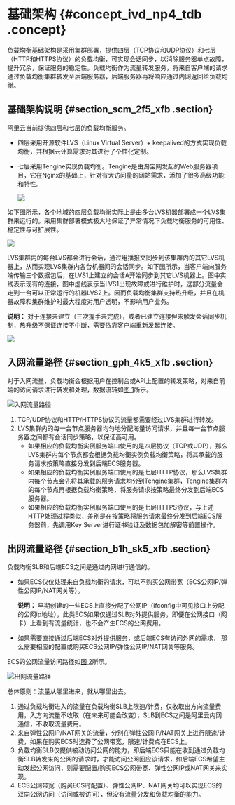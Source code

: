 # 基础架构 {#concept_ivd_np4_tdb .concept}

负载均衡基础架构是采用集群部署，提供四层（TCP协议和UDP协议）和七层（HTTP和HTTPS协议）的负载均衡，可实现会话同步，以消除服务器单点故障，提升冗余，保证服务的稳定性。负载均衡作为流量转发服务，将来自客户端的请求通过负载均衡集群转发至后端服务器，后端服务器再将响应通过内网返回给负载均衡。

## 基础架构说明 {#section_scm_2f5_xfb .section}

阿里云当前提供四层和七层的负载均衡服务。

-   四层采用开源软件LVS（Linux Virtual Server）+ keepalived的方式实现负载均衡，并根据云计算需求对其进行了个性化定制。
-   七层采用Tengine实现负载均衡。Tengine是由淘宝网发起的Web服务器项目，它在Nginx的基础上，针对有大访问量的网站需求，添加了很多高级功能和特性。

    ![](http://static-aliyun-doc.oss-cn-hangzhou.aliyuncs.com/assets/img/4092/1559792352938_zh-CN.png)


如下图所示，各个地域的四层负载均衡实际上是由多台LVS机器部署成一个LVS集群来运行的。采用集群部署模式极大地保证了异常情况下负载均衡服务的可用性、稳定性与可扩展性。

![](http://static-aliyun-doc.oss-cn-hangzhou.aliyuncs.com/assets/img/4092/1559792352939_zh-CN.png)

LVS集群内的每台LVS都会进行会话，通过组播报文同步到该集群内的其它LVS机器上，从而实现LVS集群内各台机器间的会话同步。如下图所示，当客户端向服务端传输三个数据包后，在LVS1上建立的会话A开始同步到其它LVS机器上。图中实线表示现有的连接，图中虚线表示当LVS1出现故障或进行维护时，这部分流量会走到一台可以正常运行的机器LVS2上。因而负载均衡集群支持热升级，并且在机器故障和集群维护时最大程度对用户透明，不影响用户业务。

**说明：** 对于连接未建立（三次握手未完成），或者已建立连接但未触发会话同步机制，热升级不保证连接不中断，需要依靠客户端重新发起连接。

![](http://static-aliyun-doc.oss-cn-hangzhou.aliyuncs.com/assets/img/4092/1559792352941_zh-CN.png)

## 入网流量路径 {#section_gph_4k5_xfb .section}

对于入网流量，负载均衡会根据用户在控制台或API上配置的转发策略，对来自前端的访问请求进行转发和处理，数据流转如[图 1](#d7e30)所示。

![](../DNslb1866251/../DNSLB11827830/images/2333_zh-CN.png "入网流量路径")

1.  TCP/UDP协议和HTTP/HTTPS协议的流量都需要经过LVS集群进行转发。
2.  LVS集群内的每一台节点服务器均匀地分配海量访问请求，并且每一台节点服务器之间都有会话同步策略，以保证高可用。
    -   如果相应的负载均衡实例服务端口使用的是四层协议（TCP或UDP），那么LVS集群内每个节点都会根据负载均衡实例负载均衡策略，将其承载的服务请求按策略直接分发到后端ECS服务器。
    -   如果相应的负载均衡实例服务端口使用的是七层HTTP协议，那么LVS集群内每个节点会先将其承载的服务请求均分到Tengine集群，Tengine集群内的每个节点再根据负载均衡策略，将服务请求按策略最终分发到后端ECS服务器。
    -   如果相应的负载均衡实例服务端口使用的是七层HTTPS协议，与上述HTTP处理过程类似，差别是在按策略将服务请求最终分发到后端ECS服务器前，先调用Key Server进行证书验证及数据包加解密等前置操作。

## 出网流量路径 {#section_b1h_sk5_xfb .section}

负载均衡SLB和后端ECS之间是通过内网进行通信的。

-   如果ECS仅仅处理来自负载均衡的请求，可以不购买公网带宽（ECS公网IP/弹性公网IP/NAT网关等）。

    **说明：** 早期创建的一些ECS上直接分配了公网IP（ifconfig中可见接口上分配的公网ip地址），此类ECS如果仅通过SLB对外提供服务，即便在公网接口（网卡）上看到有流量统计，也不会产生ECS的公网费用。

-   如果需要直接通过后端ECS对外提供服务，或后端ECS有访问外网的需求， 那么需要相应的配置或购买ECS公网IP/弹性公网IP/NAT网关等服务。

ECS的公网流量访问路径如[图 2](#d7e90)所示。

![](../DNslb1866251/../DNSLB11827830/images/2335_zh-CN.png "出网流量路径")

总体原则：流量从哪里进来，就从哪里出去。

1.  通过负载均衡进入的流量在负载均衡SLB上限速/计费，仅收取出方向流量费用，入方向流量不收取（在未来可能会改变），SLB到ECS之间是阿里云内网通信，不收取流量费用。
2.  来自弹性公网IP/NAT网关的流量，分别在弹性公网IP/NAT网关上进行限速/计费，如果在购买ECS时选择了公网带宽，限速/计费点在ECS上。
3.  负载均衡SLB仅提供被动访问公网的能力，即后端ECS只能在收到通过负载均衡SLB转发来的公网的请求时，才能访问公网回应该请求，如后端ECS希望主动发起公网访问，则需要配置/购买ECS公网带宽、弹性公网IP或NAT网关来实现。
4.  ECS公网带宽（购买ECS时配置）、弹性公网IP、NAT网关均可以实现ECS的双向公网访问（访问或被访问），但没有流量分发和负载均衡的能力。

